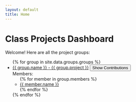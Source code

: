 ```yaml
---
layout: default
title: Home
---
```


# Class Projects Dashboard

Welcome! Here are all the project groups:

<ul>
{% for group in site.data.groups.groups %}
  <li>
    <a href="{{ group.repo }}" target="_blank">{{ group.name }} - {{ group.project }}</a>
    <button onclick="getContributions('{{ group.repo }}', '{{ group.name | slugify }}')">Show Contributions</button>
    <br>
    Members:
    <ul>
      {% for member in group.members %}
        <li><a href="https://github.com/{{ member.github }}" target="_blank">{{ member.name }}</a></li>
      {% endfor %}
    </ul>
    <div id="{{ group.name | slugify }}-contributions"></div>
  </li>
{% endfor %}
</ul>